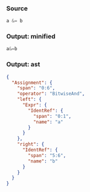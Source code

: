 ### Source
```js parse:expr
a &= b
```

### Output: minified
```js
a&=b
```

### Output: ast
```json
{
  "Assignment": {
    "span": "0:6",
    "operator": "BitwiseAnd",
    "left": {
      "Expr": {
        "IdentRef": {
          "span": "0:1",
          "name": "a"
        }
      }
    },
    "right": {
      "IdentRef": {
        "span": "5:6",
        "name": "b"
      }
    }
  }
}
```
